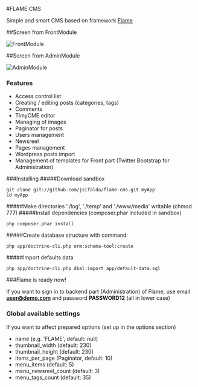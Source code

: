#FLAME:CMS

Simple and smart CMS based on framework [Flame](https://github.com/jsifalda/flame)

##Screen from FrontModule

![FrontModule](http://projects.jsifalda.name/flame/screens/front_module.png "FrontModule")

##Screen from AdminModule

![AdminModule](http://projects.jsifalda.name/flame/screens/admin_module.png "AdminModule")

### Features
* Access control list
* Creating / editing posts (categories, tags)
* Comments
* TimyCME editor
* Managing of images
* Paginator for posts
* Users management
* Newsreel
* Pages management
* Wordpress posts import
* Management of templates for Front part (Twitter Bootstrap for Administration)

###Installing
#####Download sandbox

	git clone git://github.com/jsifalda/flame-cms.git myApp
	cd myApp

#####Make directories './log', './temp' and './www/media' writable (chmod 777)
#####Install dependencies (composer.phar included in sandbox)

	php composer.phar install

#####Create database structure with command:

	php app/doctrine-cli.php orm:schema-tool:create

#####Import defaults data

	php app/doctrine-cli.php dbal:import app/default-data.sql

###Flame is ready now!

If you want to sign in to backend part (Administration) of Flame, use email **user@demo.com** and password **PASSWORD12** (all in lower case)

### Global available settings
If you want to affect prepared options (set up in the options section)
* name (e.g. 'FLAME', default: null)
* thumbnail_width (default: 230)
* thumbnail_height (default: 230)
* items_per_page (Paginator, default: 10)
* menu_items (default: 5)
* menu_newsreel_count (default: 3)
* menu_tags_count (default: 35)

